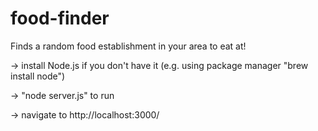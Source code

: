 # food-finder
Finds a random food establishment in your area to eat at!

-> install Node.js if you don't have it (e.g. using package manager "brew install node")

-> "node server.js" to run

-> navigate to http://localhost:3000/
